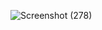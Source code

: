![Screenshot (278)](https://user-images.githubusercontent.com/87315357/190994400-4c6ba8fd-b9a5-4650-8adb-9e1d82870567.png)
